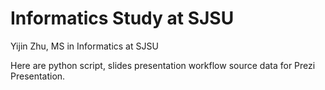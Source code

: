 # Informatics Study at SJSU
Yijin Zhu, MS in Informatics at SJSU

Here are python script, slides presentation workflow source data for Prezi Presentation.

